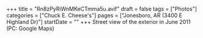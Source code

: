 +++
title = "Rn8zPyRiWnMKeCTmma5u.avif"
draft = false
tags = ["Photos"]
categories = ["Chuck E. Cheese's"]
pages = ["Jonesboro, AR (3400 E Highland Dr)"]
startDate = ""
+++
Street view of the exterior in June 2011 (PC: Google Maps)

